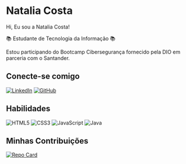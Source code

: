 # Natalia Costa

Hi, Eu sou a Natalia Costa!

📚 Estudante de Tecnologia da Informação 📚

 Estou participando do Bootcamp Cibersegurança fornecido pela DIO em parceria com o Santander.

## Conecte-se comigo
[![LinkedIn](https://img.shields.io/badge/LinkedIn-000?style=for-the-badge&logo=linkedin&logoColor=0E76A8)](https://www.linkedin.com/in/natalia-costa-6233b8203/)
[![GitHub](https://img.shields.io/badge/GitHub-000?style=for-the-badge&logo=github)](https://github.com/NataliaOCosta)

## Habilidades
![HTML5](https://img.shields.io/badge/HTML5-000?style=for-the-badge&logo=html5)
![CSS3](https://img.shields.io/badge/CSS3-000?style=for-the-badge&logo=css3&logoColor=264CE4)
![JavaScript](https://img.shields.io/badge/JavaScript-000?style=for-the-badge&logo=javascript)
![Java](https://img.shields.io/badge/Java-000?style=for-the-badge&logo=java)

## Minhas Contribuições
[![Repo Card](https://github-readme-stats.vercel.app/api/pin/?username=NataliaOCosta&repo=dio-lab-open-source&bg_color=000&border_color=30A3DC&show_icons=true&icon_color=30A3DC&title_color=E94D5F&text_color=FFF)](https://github.com/NataliaOCosta/dio-lab-open-source)

